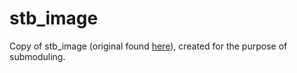 # stb_image

Copy of stb_image (original found [here](https://github.com/nothings/stb/blob/master/stb_image.h)), created for the purpose of submoduling.
